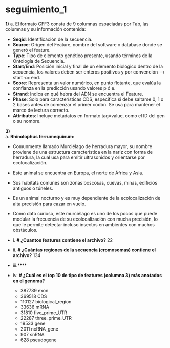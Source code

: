 # seguimiento_1

**1)** a. 
    El formato GFF3 consta de 9 columnas espaciadas por Tab, las columnas y su información contenida:
   - **Seqid**: Identificación de la secuencia.
   - **Source**: Origen del Feature, nombre del software o database donde se generó el feature.
   - **Type**: Tipo de elemento genético presente, usando términos de la Ontología de Secuencia.
   - **Start/End**: Posición inicial y final de un elemento biológico dentro de la secuencia, los valores deben ser enteros positivos y por convención --> start <=                        end.
   - **Score**: Representa un valor numérico, en punto flotante, que evalúa la confianza en la predicción usando valores p ó e.
   - **Strand**: Indica en qué hebra del ADN se encuentra el Feature.
   - **Phase**: Solo para características CDS, especifica si debe saltarse 0, 1 o 2 bases antes de comenzar el primer codón. Se usa para mantener el marco de lectura                  correcto.
   - **Attributes**: Incluye metadatos en formato tag=value, como el ID del gen o su nombre.

**3)**  
a. **Rhinolophus ferrumequinum:** 
- Comunmente llamado Murciélago de herradura mayor, su nombre proviene de una estructura característica en la nariz con forma de herradura, la cual usa para emitir ultrasonidos y orientarse por ecolocalización.
- Este animal se encuentra en Europa, el norte de África y Asia.
- Sus habitats comunes son zonas boscosas, cuevas, minas, edificios antiguos o túneles.
- Es un animal nocturno y es muy dependiente de la ecolocalización de alta precisión para cazar en vuelo.
- Como dato curioso, este murciélago es uno de los pocos que puede modular la frecuencia de su ecolocalización con mucha precisión, lo que le permite detectar incluso insectos en ambientes con muchos obstáculos.

- i. **# ¿Cuantos features contiene el archivo?**
    22
- ii. **# ¿Cuántas regiones de la secuencia (cromosomas) contiene el archivo?**
    134
- iii.****
- iv. **# ¿Cuál es el top 10 de tipo de features (columna 3) más anotados en el genoma?**
    - 387739  exon
    - 369518  CDS
    - 110127  biological_region
    - 33636   mRNA
    - 31810   five_prime_UTR
    - 22287   three_prime_UTR
    - 19533   gene
    - 2011    ncRNA_gene
    - 907     snRNA
    - 628     pseudogene



